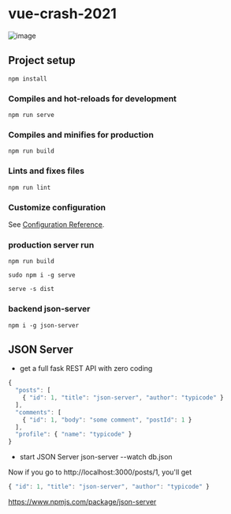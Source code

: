 # vue-crash-2021
![image](https://user-images.githubusercontent.com/61695175/144178335-177c8ed8-6b1d-4584-893e-49d2da12dcd9.png)

## Project setup

```
npm install
```

### Compiles and hot-reloads for development

```
npm run serve
```

### Compiles and minifies for production

```
npm run build
```

### Lints and fixes files

```
npm run lint
```

### Customize configuration

See [Configuration Reference](https://cli.vuejs.org/config/).


### production server run

`npm run build`

`sudo npm i -g serve`

`serve -s dist`

### backend json-server

`npm i -g json-server`

## JSON Server
- get a full fask REST API with zero coding

```javascript
{
  "posts": [
    { "id": 1, "title": "json-server", "author": "typicode" }
  ],
  "comments": [
    { "id": 1, "body": "some comment", "postId": 1 }
  ],
  "profile": { "name": "typicode" }
}
```

- start JSON Server
json-server --watch db.json

Now if you go to http://localhost:3000/posts/1, you'll get

```javascript 
{ "id": 1, "title": "json-server", "author": "typicode" }
```

https://www.npmjs.com/package/json-server
